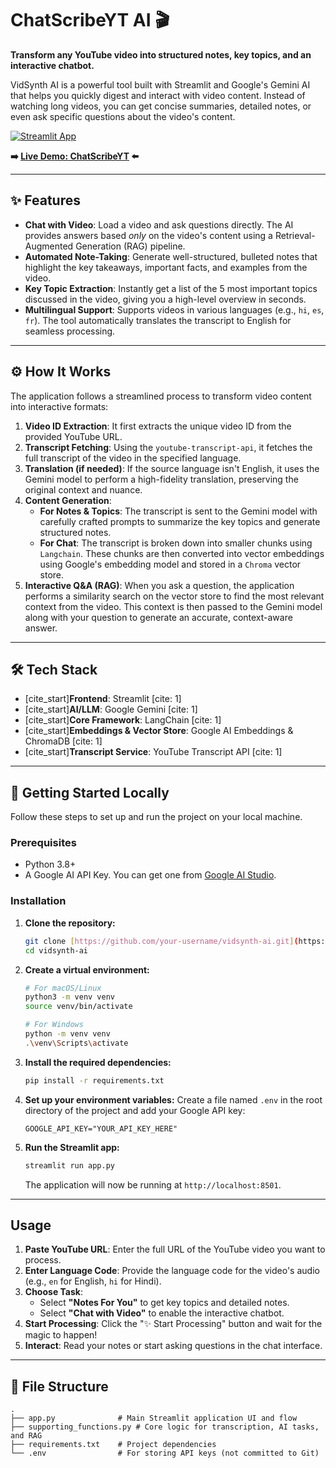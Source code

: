 # ChatScribeYT AI 🎬

**Transform any YouTube video into structured notes, key topics, and an interactive chatbot.**

VidSynth AI is a powerful tool built with Streamlit and Google's Gemini AI that helps you quickly digest and interact with video content. Instead of watching long videos, you can get concise summaries, detailed notes, or even ask specific questions about the video's content.

[![Streamlit App](https://static.streamlit.io/badges/streamlit_badge_black_white.svg)](https://chatscribeyt.streamlit.app/)

**➡️ [Live Demo: ChatScribeYT](https://chatscribeyt.streamlit.app/) ⬅️**

---

## ✨ Features

* **Chat with Video**: Load a video and ask questions directly. The AI provides answers based *only* on the video's content using a Retrieval-Augmented Generation (RAG) pipeline.
* **Automated Note-Taking**: Generate well-structured, bulleted notes that highlight the key takeaways, important facts, and examples from the video.
* **Key Topic Extraction**: Instantly get a list of the 5 most important topics discussed in the video, giving you a high-level overview in seconds.
* **Multilingual Support**: Supports videos in various languages (e.g., `hi`, `es`, `fr`). The tool automatically translates the transcript to English for seamless processing.

---

## ⚙️ How It Works

The application follows a streamlined process to transform video content into interactive formats:

1.  **Video ID Extraction**: It first extracts the unique video ID from the provided YouTube URL.
2.  **Transcript Fetching**: Using the `youtube-transcript-api`, it fetches the full transcript of the video in the specified language.
3.  **Translation (if needed)**: If the source language isn't English, it uses the Gemini model to perform a high-fidelity translation, preserving the original context and nuance.
4.  **Content Generation**:
    * **For Notes & Topics**: The transcript is sent to the Gemini model with carefully crafted prompts to summarize the key topics and generate structured notes.
    * **For Chat**: The transcript is broken down into smaller chunks using `Langchain`. These chunks are then converted into vector embeddings using Google's embedding model and stored in a `Chroma` vector store.
5.  **Interactive Q&A (RAG)**: When you ask a question, the application performs a similarity search on the vector store to find the most relevant context from the video. This context is then passed to the Gemini model along with your question to generate an accurate, context-aware answer.

---

## 🛠️ Tech Stack

* [cite_start]**Frontend**: Streamlit [cite: 1]
* [cite_start]**AI/LLM**: Google Gemini [cite: 1]
* [cite_start]**Core Framework**: LangChain [cite: 1]
* [cite_start]**Embeddings & Vector Store**: Google AI Embeddings & ChromaDB [cite: 1]
* [cite_start]**Transcript Service**: YouTube Transcript API [cite: 1]

---

## 🚀 Getting Started Locally

Follow these steps to set up and run the project on your local machine.

### Prerequisites

* Python 3.8+
* A Google AI API Key. You can get one from [Google AI Studio](https://makersuite.google.com/app/apikey).

### Installation

1.  **Clone the repository:**
    ```bash
    git clone [https://github.com/your-username/vidsynth-ai.git](https://github.com/your-username/vidsynth-ai.git)
    cd vidsynth-ai
    ```

2.  **Create a virtual environment:**
    ```bash
    # For macOS/Linux
    python3 -m venv venv
    source venv/bin/activate

    # For Windows
    python -m venv venv
    .\venv\Scripts\activate
    ```

3.  **Install the required dependencies:**
    ```bash
    pip install -r requirements.txt
    ```

4.  **Set up your environment variables:**
    Create a file named `.env` in the root directory of the project and add your Google API key:
    ```
    GOOGLE_API_KEY="YOUR_API_KEY_HERE"
    ```

5.  **Run the Streamlit app:**
    ```bash
    streamlit run app.py
    ```
    The application will now be running at `http://localhost:8501`.

---

## Usage

1.  **Paste YouTube URL**: Enter the full URL of the YouTube video you want to process.
2.  **Enter Language Code**: Provide the language code for the video's audio (e.g., `en` for English, `hi` for Hindi).
3.  **Choose Task**:
    * Select **"Notes For You"** to get key topics and detailed notes.
    * Select **"Chat with Video"** to enable the interactive chatbot.
4.  **Start Processing**: Click the "✨ Start Processing" button and wait for the magic to happen!
5.  **Interact**: Read your notes or start asking questions in the chat interface.

---

## 📁 File Structure
```
.
├── app.py              # Main Streamlit application UI and flow
├── supporting_functions.py # Core logic for transcription, AI tasks, and RAG
├── requirements.txt    # Project dependencies
└── .env                # For storing API keys (not committed to Git)
```
